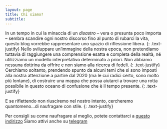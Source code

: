 ```yaml
---
layout: page
title: Chi siamo?
subtitle: 
---
```

In un tempo in cui la minaccia di un *disastro* – vera o presunta poco importa – sembra scandire ogni nostro discorso fino al punto di rubarci la vita, questo blog vorrebbe rappresentare uno spazio di riflessione libera.
{: .text-justify}
Nello sviluppare un’immagine della nostra epoca, non pretendiamo tuttavia di raggiungere una comprensione esatta e completa della realtà, né utilizziamo un modello interpretativo determinato a priori. Non abbiamo nessuna dottrina da offrire e non siamo alla ricerca di fedeli. 
{: .text-justify}
Cerchiamo soltanto, prendendo spunto da alcuni temi che si sono imposti alla nostra attenzione a partire dal 2020 (ma le cui radici certo, sono molto più lontane), di costruire una mappa che possa aiutarci a trovare una rotta possibile in questo oceano di confusione che è il tempo presente. 
{: .text-justify}

E se riflettendo non riusciremo nel nostro intento, cercheremo quantomeno...di naufragare con stile.
{: .text-justify}



Per consigli su come naufragare al meglio, potete contattarci a [questo indirizzo](disastri@skiff.com)
Siamo attivi anche su [telegram](https://t.me/disastri_telegram)

